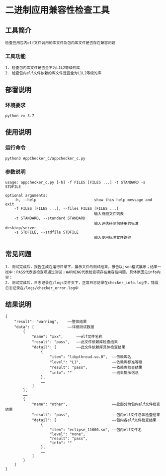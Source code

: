 # 二进制应用兼容性检查工具

## 工具简介  

    检查应用包内elf文件调用的库文件及包内库文件是否存在兼容问题

### 工具功能

    1. 检查包内库文件是否全不为L1L2等级的库
    2. 检查包内elf文件依赖的库文件是否全为L1L2等级的库

## 部署说明
### 环境要求

    python >= 3.7

## 使用说明
### 运行命令

    python3 AppChecker_C/appchecker_c.py

### 参数说明

    usage: appchecker_c.py [-h] -f FILES [FILES ...] -t STANDARD -s STDFILE

    optional arguments:
    	-h, --help            				show this help message and exit
		-f FILES [FILES ...], --files FILES [FILES ...]
                            				输入待测文件列表
		-t STANDARD, --standard STANDARD
                            				输入评估待测包使用的标准 desktop/server
    	-s STDFILE, --stdfile STDFILE
                            				输入使用标准文件路径


## 常见问题

    1. 测试完成后，报告生成在运行目录下，展示文件的测试结果，报告以json格式展示；结果一栏中：PASS代表该检查项通过测试；WARNING代表检查项存在兼容性问题，具体原因见info内容；
    2. 测试完成后，日志记录在/logs文件夹下，正常日志记录在checker_info.log中，错误日志记录在/logs/checker_error.log中

## 结果说明
    {
        "result": "warning",    ——整体结果  
        "data": [               ——详细测试数据
            {
                "name": "xxx",      ——elf文件名称
                "result": "pass",   ——此文件依赖库检查结果
                "detail": [         ——此文件依赖库具体检查结果
                    {
                        "item": "libpthread.so.0",  ——依赖库名
                        "level": "L1",              ——依赖库标准等级
                        "result": "pass",           ——依赖库检查结果
                        "info": ""                  ——结果提示信息
                    },
                    ……
                ]
            },
            ……
            {
                "name": "other",                    ——此部分为包内elf文件检查结果
                "result": "pass",                   ——包内elf文件总体检查结果
                "detail": [                         ——包内各elf文件检查结果
                    {
                        "item": "eclipse_11600.so", ——包内elf文件名
                        "level": "none",
                        "result": "pass",
                        "info": ""
                    },
                    ……
                ]
            }
        ]
    }